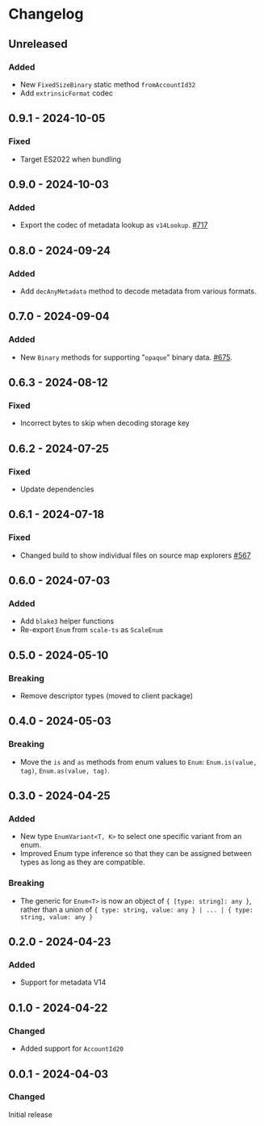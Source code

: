 # Changelog

## Unreleased

### Added

- New `FixedSizeBinary` static method `fromAccountId32`
- Add `extrinsicFormat` codec

## 0.9.1 - 2024-10-05

### Fixed

- Target ES2022 when bundling

## 0.9.0 - 2024-10-03

### Added

- Export the codec of metadata lookup as `v14Lookup`. [#717](https://github.com/polkadot-api/polkadot-api/pull/717)

## 0.8.0 - 2024-09-24

### Added

- Add `decAnyMetadata` method to decode metadata from various formats.

## 0.7.0 - 2024-09-04

### Added

- New `Binary` methods for supporting "`opaque`" binary data. [#675](https://github.com/polkadot-api/polkadot-api/pull/675).

## 0.6.3 - 2024-08-12

### Fixed

- Incorrect bytes to skip when decoding storage key

## 0.6.2 - 2024-07-25

### Fixed

- Update dependencies

## 0.6.1 - 2024-07-18

### Fixed

- Changed build to show individual files on source map explorers [#567](https://github.com/polkadot-api/polkadot-api/pull/567)

## 0.6.0 - 2024-07-03

### Added

- Add `blake3` helper functions
- Re-export `Enum` from `scale-ts` as `ScaleEnum`

## 0.5.0 - 2024-05-10

### Breaking

- Remove descriptor types (moved to client package)

## 0.4.0 - 2024-05-03

### Breaking

- Move the `is` and `as` methods from enum values to `Enum`: `Enum.is(value, tag)`, `Enum.as(value, tag)`.

## 0.3.0 - 2024-04-25

### Added

- New type `EnumVariant<T, K>` to select one specific variant from an enum.
- Improved Enum type inference so that they can be assigned between types as long as they are compatible.

### Breaking

- The generic for `Enum<T>` is now an object of `{ [type: string]: any }`, rather than a union of `{ type: string, value: any } | ... | { type: string, value: any }`

## 0.2.0 - 2024-04-23

### Added

- Support for metadata V14

## 0.1.0 - 2024-04-22

### Changed

- Added support for `AccountId20`

## 0.0.1 - 2024-04-03

### Changed

Initial release
